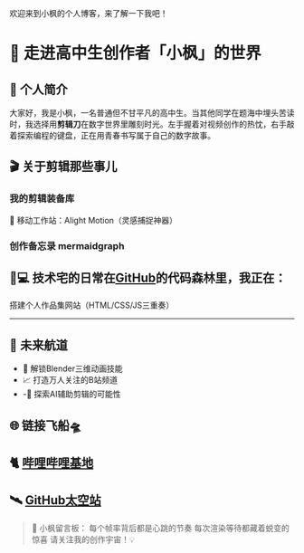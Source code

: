 欢迎来到小枫的个人博客，来了解一下我吧！

# 🎥 走进高中生创作者「小枫」的世界

## 🌟 个人简介

大家好，我是小枫，一名普通但不甘平凡的高中生。当其他同学在题海中埋头苦读时，我选择用**剪辑刀**在数字世界里雕刻时光。左手握着对视频创作的热忱，右手敲着探索编程的键盘，正在用青春书写属于自己的数字故事。

## 🎬 关于剪辑那些事儿

### 我的剪辑装备库

📱 移动工作站：Alight Motion（灵感捕捉神器）

### 创作备忘录 mermaidgraph

## 👨💻 技术宅的日常在[GitHub](https://github.com/Tzffeng)的代码森林里，我正在：

搭建个人作品集网站（HTML/CSS/JS三重奏）

---

## 🚀 未来航道

- 🔭 解锁Blender三维动画技能
- 📈 打造万人关注的B站频道
- -🤖 探索AI辅助剪辑的可能性

## 🌐 链接飞船🛸

## 🐈 [哔哩哔哩基地](https://space.bilibili.com/1801998682)

## 🛰️ [GitHub太空站](https://github.com/Tzffeng)

> 📍 小枫留言板：
> 每个帧率背后都是心跳的节奏
> 每次渲染等待都藏着蜕变的惊喜
> 请关注我的创作宇宙！💡

```

```

